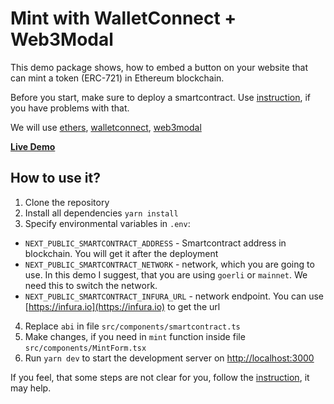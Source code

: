 # Mint with WalletConnect + Web3Modal

This demo package shows, how to embed a button on your website that can mint a token (ERC-721) in Ethereum blockchain.

Before you start, make sure to deploy a smartcontract. Use [instruction](https://medium.com/@igaponov/create-deploy-and-mint-smart-contract-erc-721-with-nodejs-hardhat-walletconnect-web3modal-57e21b2d2abc), if you have problems with that.

We will use [ethers](https://www.npmjs.com/package/ethers), 
[walletconnect](https://www.npmjs.com/package/@walletconnect/web3-provider), 
[web3modal](https://www.npmjs.com/package/web3modal)

[**Live Demo**](https://gapon2401.github.io/erc721-mint/)

## How to use it?

1. Clone the repository
2. Install all dependencies `yarn install`
3. Specify environmental variables in `.env`:
- `NEXT_PUBLIC_SMARTCONTRACT_ADDRESS` - Smartcontract address in blockchain. You will get it after the deployment
- `NEXT_PUBLIC_SMARTCONTRACT_NETWORK` - network, which you are going to use. In this demo I suggest, that you are using `goerli` or `mainnet`. 
We need this to switch the network.
- `NEXT_PUBLIC_SMARTCONTRACT_INFURA_URL` - network endpoint. You can use [https://infura.io](https://infura.io) to get the url
4. Replace `abi` in file `src/components/smartcontract.ts`
5. Make changes, if you need in `mint` function inside file `src/components/MintForm.tsx`
6. Run `yarn dev` to start the development server on [http://localhost:3000](http://localhost:3000)

If you feel, that some steps are not clear for you, follow the [instruction](https://medium.com/@igaponov/create-deploy-and-mint-smart-contract-erc-721-with-nodejs-hardhat-walletconnect-web3modal-57e21b2d2abc), it may help.